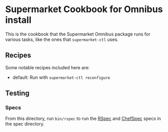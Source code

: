 # Supermarket Cookbook for Omnibus install

This is the cookbook that the Supermarket Omnibus package runs for various
tasks, like the ones that `supermarket-ctl` uses.

## Recipes

Some notable recipes included here are:

* default: Run with `supermarket-ctl reconfigure`

## Testing

### Specs

From this directory, run `bin/rspec` to run the [RSpec](http://rspec.info/) and
[ChefSpec](http://sethvargo.github.io/chefspec/) specs in the spec directory.
